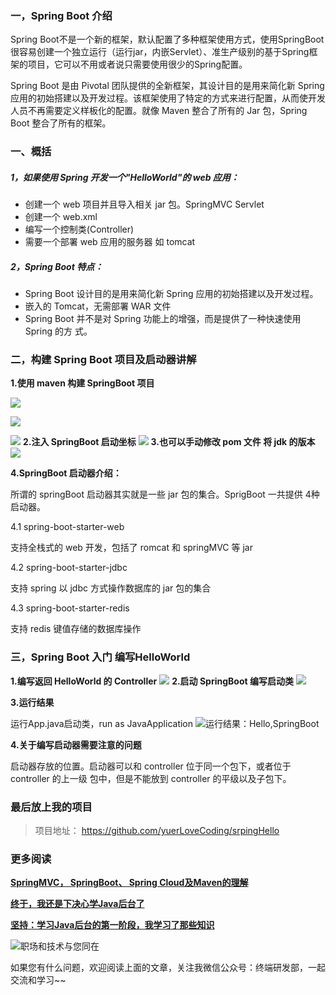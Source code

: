 ### 一，Spring Boot 介绍
Spring Boot不是一个新的框架，默认配置了多种框架使用方式，使用SpringBoot很容易创建一个独立运行（运行jar，内嵌Servlet）、准生产级别的基于Spring框架的项目，它可以不用或者说只需要使用很少的Spring配置。

Spring Boot 是由 Pivotal 团队提供的全新框架，其设计目的是用来简化新 Spring 应用的初始搭建以及开发过程。该框架使用了特定的方式来进行配置，从而使开发人员不再需要定义样板化的配置。就像 Maven 整合了所有的 Jar 包，Spring Boot 整合了所有的框架。


### 一、概括
##### 1，如果使用 Spring 开发一个"HelloWorld"的 web 应用：

- 创建一个 web 项目并且导入相关 jar 包。SpringMVC Servlet
- 创建一个 web.xml 
- 编写一个控制类(Controller)
- 需要一个部署 web 应用的服务器 如 tomcat

##### 2，Spring Boot 特点：
-  Spring Boot 设计目的是用来简化新 Spring 应用的初始搭建以及开发过程。
-  嵌入的 Tomcat，无需部署 WAR 文件
-  Spring Boot 并不是对 Spring 功能上的增强，而是提供了一种快速使用 Spring 的方
式。

### 二，构建 Spring Boot 项目及启动器讲解
**1.使用 maven 构建 SpringBoot 项目**

![](https://img-blog.csdnimg.cn/20190605144418127.png?x-oss-process=image/watermark,type_ZmFuZ3poZW5naGVpdGk,shadow_10,text_aHR0cHM6Ly9ibG9nLmNzZG4ubmV0L2FuZHJvaWRzdGFyamFjaw==,size_16,color_FFFFFF,t_70)


![ ](https://img-blog.csdnimg.cn/20190605144518881.png?x-oss-process=image/watermark,type_ZmFuZ3poZW5naGVpdGk,shadow_10,text_aHR0cHM6Ly9ibG9nLmNzZG4ubmV0L2FuZHJvaWRzdGFyamFjaw==,size_16,color_FFFFFF,t_70)

![](https://img-blog.csdnimg.cn/20190605144538828.png?x-oss-process=image/watermark,type_ZmFuZ3poZW5naGVpdGk,shadow_10,text_aHR0cHM6Ly9ibG9nLmNzZG4ubmV0L2FuZHJvaWRzdGFyamFjaw==,size_16,color_FFFFFF,t_70)
**2.注入 SpringBoot 启动坐标**
![ ](https://img-blog.csdnimg.cn/20190605144554603.png?x-oss-process=image/watermark,type_ZmFuZ3poZW5naGVpdGk,shadow_10,text_aHR0cHM6Ly9ibG9nLmNzZG4ubmV0L2FuZHJvaWRzdGFyamFjaw==,size_16,color_FFFFFF,t_70)
**3.也可以手动修改 pom 文件 将 jdk 的版本**
![](https://img-blog.csdnimg.cn/20190605144612900.png?x-oss-process=image/watermark,type_ZmFuZ3poZW5naGVpdGk,shadow_10,text_aHR0cHM6Ly9ibG9nLmNzZG4ubmV0L2FuZHJvaWRzdGFyamFjaw==,size_16,color_FFFFFF,t_70)

**4.SpringBoot 启动器介绍：**

所谓的 springBoot 启动器其实就是一些 jar 包的集合。SprigBoot 一共提供 4种 启动器。

4.1 spring-boot-starter-web

支持全栈式的 web 开发，包括了 romcat 和 springMVC 等 jar

4.2 spring-boot-starter-jdbc

支持 spring 以 jdbc 方式操作数据库的 jar 包的集合

4.3 spring-boot-starter-redis

支持 redis 键值存储的数据库操作

### 三，Spring Boot 入门 编写HelloWorld
**1.编写返回 HelloWorld 的 Controller**
![](https://img-blog.csdnimg.cn/20190605144623962.png?x-oss-process=image/watermark,type_ZmFuZ3poZW5naGVpdGk,shadow_10,text_aHR0cHM6Ly9ibG9nLmNzZG4ubmV0L2FuZHJvaWRzdGFyamFjaw==,size_16,color_FFFFFF,t_70)
**2.启动 SpringBoot 编写启动类**
![](https://img-blog.csdnimg.cn/20190605144635423.png?x-oss-process=image/watermark,type_ZmFuZ3poZW5naGVpdGk,shadow_10,text_aHR0cHM6Ly9ibG9nLmNzZG4ubmV0L2FuZHJvaWRzdGFyamFjaw==,size_16,color_FFFFFF,t_70)

**3.运行结果**

运行App.java启动类，run as JavaApplication
![ 运行结果：Hello,SpringBoot](https://img-blog.csdnimg.cn/20190605145855998.png?x-oss-process=image/watermark,type_ZmFuZ3poZW5naGVpdGk,shadow_10,text_aHR0cHM6Ly9ibG9nLmNzZG4ubmV0L2FuZHJvaWRzdGFyamFjaw==,size_16,color_FFFFFF,t_70)

**4.关于编写启动器需要注意的问题**

启动器存放的位置。启动器可以和 controller 位于同一个包下，或者位于 controller 的上一级
包中，但是不能放到 controller 的平级以及子包下。

### 最后放上我的项目
>项目地址：
>https://github.com/yuerLoveCoding/srpingHello

### 更多阅读

[**SpringMVC， SpringBoot、 Spring Cloud及Maven的理解**](https://blog.csdn.net/androidstarjack/article/details/90901366)

[**终于，我还是下决心学Java后台了**](https://mp.weixin.qq.com/s/2dtdTGOym3l5hBeZ6xBYQA)

[**坚持：学习Java后台的第一阶段，我学习了那些知识**](https://mp.weixin.qq.com/s/GeuKN9LNV93bWg36eNp4OA)



![职场和技术与您同在](http://upload-images.jianshu.io/upload_images/14371339-da65ab85676c6d3f?imageMogr2/auto-orient/strip%7CimageView2/2/w/1240)

 如果您有什么问题，欢迎阅读上面的文章，关注我微信公众号：终端研发部，一起交流和学习~~